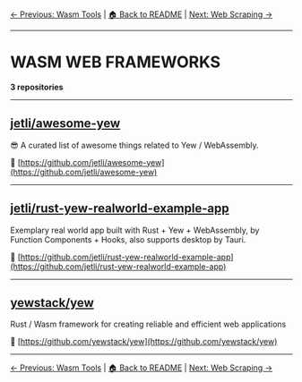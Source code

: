 [← Previous: Wasm Tools](wasm-tools.txt) | [🏠 Back to README](../README.md) | [Next: Web Scraping →](web-scraping.txt)

---

# WASM WEB FRAMEWORKS

**3 repositories**

---

## [jetli/awesome-yew](https://github.com/jetli/awesome-yew)

😎 A curated list of awesome things related to Yew / WebAssembly.

🔗 [https://github.com/jetli/awesome-yew](https://github.com/jetli/awesome-yew)

---

## [jetli/rust-yew-realworld-example-app](https://github.com/jetli/rust-yew-realworld-example-app)

Exemplary real world app built with Rust + Yew + WebAssembly, by Function Components + Hooks, also supports desktop by Tauri.

🔗 [https://github.com/jetli/rust-yew-realworld-example-app](https://github.com/jetli/rust-yew-realworld-example-app)

---

## [yewstack/yew](https://github.com/yewstack/yew)

Rust / Wasm framework for creating reliable and efficient web applications

🔗 [https://github.com/yewstack/yew](https://github.com/yewstack/yew)

---


[← Previous: Wasm Tools](wasm-tools.txt) | [🏠 Back to README](../README.md) | [Next: Web Scraping →](web-scraping.txt)
